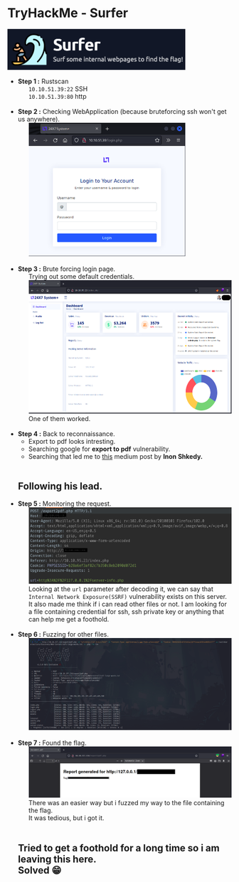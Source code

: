 <h1>TryHackMe - Surfer</h1>
<img src="./img/logo.png" alt="logo" width="400">
<ul>
    <li>
        <strong>Step 1 :</strong> Rustscan<br>
        <ul>
            <code>10.10.51.39:22</code> SSH<br>
            <code>10.10.51.39:80</code> http
        </ul>
    </li><br>
    <li>
        <strong>Step 2 :</strong> Checking WebApplication (because bruteforcing ssh won't get us anywhere).
        <ul>
            <img src="./img/WebApplication.png" alt="WebApplication" height="300">
        </ul>
    </li><br>
    <li>
        <strong>Step 3 :</strong> Brute forcing login page.<br>
        <ul>
            Trying out some default credentials.<br>
            <img src="./img/loggedIn.png" alt="loggedIn" height="300"><br>
            One of them worked.
        </ul>
    </li><br>
    <li>
        <strong>Step 4 :</strong> Back to reconnaissance.<br>
        <ul>
            <li>Export to pdf looks intresting.</li>
            <li>Searching google for <strong>export to pdf</strong> vulnerability.</li>
            <li>Searching that led me to <a href="https://inonst.medium.com/export-injection-2eebc4f17117">this</a> medium post by <strong>Inon Shkedy.</strong></li>
        </ul>
    </li><br>
    <h2>Following his lead.</h2>
    <li>
        <strong>Step 5 :</strong> Monitoring the request.
        <ul>
            <img src="./img/request.png" alt="request"><br>
            Looking at the <code>url</code> parameter after decoding it, we can say that <code>Internal Network Exposure(SSRF)</code> vulnerability exists on this server.
            It also made me think if i can read other files or not.
            I am looking for a file containing credential for ssh, ssh private key or anything that can help me get a foothold.
        </ul>
    </li><br>
    <li>
        <strong>Step 6 :</strong> Fuzzing for other files.
        <ul>
            <img src="./img/ffuf.png" alt="ffuf" width="500">
        </ul>
    </li><br>
    <li>
        <strong>Step 7 :</strong> Found the flag.<br>
        <ul>
            <img src="./img/flag.png" alt="flag" width="500">
            There was an easier way but i fuzzed my way to the file containing the flag.<br>
            It was tedious, but i got it.
        </ul>
    </li><br>
    <h2>
        Tried to get a foothold for a long time so i am leaving this here. <br>
        Solved 😁
    </h2>
</ul>